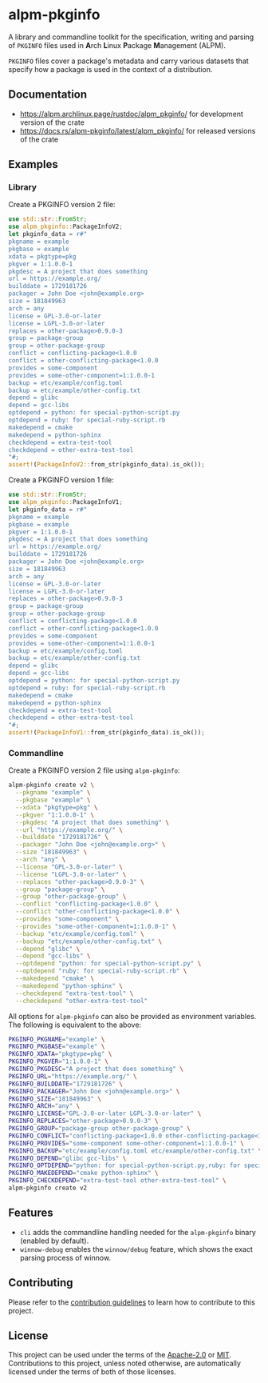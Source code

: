 # alpm-pkginfo

A library and commandline toolkit for the specification, writing and parsing of `PKGINFO` files used in **A**rch **L**inux **P**ackage **M**anagement (ALPM).

`PKGINFO` files cover a package's metadata and carry various datasets that specify how a package is used in the context of a distribution.

## Documentation

- <https://alpm.archlinux.page/rustdoc/alpm_pkginfo/> for development version of the crate
- <https://docs.rs/alpm-pkginfo/latest/alpm_pkginfo/> for released versions of the crate

## Examples

### Library

Create a PKGINFO version 2 file:

```rust
use std::str::FromStr;
use alpm_pkginfo::PackageInfoV2;
let pkginfo_data = r#"
pkgname = example
pkgbase = example
xdata = pkgtype=pkg
pkgver = 1:1.0.0-1
pkgdesc = A project that does something
url = https://example.org/
builddate = 1729181726
packager = John Doe <john@example.org>
size = 181849963
arch = any
license = GPL-3.0-or-later
license = LGPL-3.0-or-later
replaces = other-package>0.9.0-3
group = package-group
group = other-package-group
conflict = conflicting-package<1.0.0
conflict = other-conflicting-package<1.0.0
provides = some-component
provides = some-other-component=1:1.0.0-1
backup = etc/example/config.toml
backup = etc/example/other-config.txt
depend = glibc
depend = gcc-libs
optdepend = python: for special-python-script.py
optdepend = ruby: for special-ruby-script.rb
makedepend = cmake
makedepend = python-sphinx
checkdepend = extra-test-tool
checkdepend = other-extra-test-tool
"#;
assert!(PackageInfoV2::from_str(pkginfo_data).is_ok());
```

Create a PKGINFO version 1 file:

```rust
use std::str::FromStr;
use alpm_pkginfo::PackageInfoV1;
let pkginfo_data = r#"
pkgname = example
pkgbase = example
pkgver = 1:1.0.0-1
pkgdesc = A project that does something
url = https://example.org/
builddate = 1729181726
packager = John Doe <john@example.org>
size = 181849963
arch = any
license = GPL-3.0-or-later
license = LGPL-3.0-or-later
replaces = other-package>0.9.0-3
group = package-group
group = other-package-group
conflict = conflicting-package<1.0.0
conflict = other-conflicting-package<1.0.0
provides = some-component
provides = some-other-component=1:1.0.0-1
backup = etc/example/config.toml
backup = etc/example/other-config.txt
depend = glibc
depend = gcc-libs
optdepend = python: for special-python-script.py
optdepend = ruby: for special-ruby-script.rb
makedepend = cmake
makedepend = python-sphinx
checkdepend = extra-test-tool
checkdepend = other-extra-test-tool
"#;
assert!(PackageInfoV1::from_str(pkginfo_data).is_ok());
```

### Commandline

Create a PKGINFO version 2 file using `alpm-pkginfo`:

<!--
```bash
# use a custom, temporary directory for all generated files
test_tmpdir="$(mktemp --directory --suffix '.pkginfo-test')"
# set a custom, temporary output file location
PKGINFO_OUTPUT_FILE="$(mktemp --tmpdir="$test_tmpdir" --suffix '-PKGINFO' --dry-run)"
export PKGINFO_OUTPUT_FILE
```
-->

```bash
alpm-pkginfo create v2 \
  --pkgname "example" \
  --pkgbase "example" \
  --xdata "pkgtype=pkg" \
  --pkgver "1:1.0.0-1" \
  --pkgdesc "A project that does something" \
  --url "https://example.org/" \
  --builddate "1729181726" \
  --packager "John Doe <john@example.org>" \
  --size "181849963" \
  --arch "any" \
  --license "GPL-3.0-or-later" \
  --license "LGPL-3.0-or-later" \
  --replaces "other-package>0.9.0-3" \
  --group "package-group" \
  --group "other-package-group" \
  --conflict "conflicting-package<1.0.0" \
  --conflict "other-conflicting-package<1.0.0" \
  --provides "some-component" \
  --provides "some-other-component=1:1.0.0-1" \
  --backup "etc/example/config.toml" \
  --backup "etc/example/other-config.txt" \
  --depend "glibc" \
  --depend "gcc-libs" \
  --optdepend "python: for special-python-script.py" \
  --optdepend "ruby: for special-ruby-script.rb" \
  --makedepend "cmake" \
  --makedepend "python-sphinx" \
  --checkdepend "extra-test-tool" \
  --checkdepend "other-extra-test-tool"
```

<!--

Asserts the contents of .PKGINFO that is created above:

```bash
# set a custom, temporary file location for the expected output
PKGINFO_OUTPUT_FILE_EXPECTED="$(mktemp --tmpdir="$test_tmpdir" --suffix '-PKGINFO.expected' --dry-run)"

cat > "$PKGINFO_OUTPUT_FILE_EXPECTED" <<EOF
pkgname = example
pkgbase = example
xdata = pkgtype=pkg
pkgver = 1:1.0.0-1
pkgdesc = A project that does something
url = https://example.org/
builddate = 1729181726
packager = John Doe <john@example.org>
size = 181849963
arch = any
license = GPL-3.0-or-later
license = LGPL-3.0-or-later
replaces = other-package>0.9.0-3
group = package-group
group = other-package-group
conflict = conflicting-package<1.0.0
conflict = other-conflicting-package<1.0.0
provides = some-component
provides = some-other-component=1:1.0.0-1
backup = etc/example/config.toml
backup = etc/example/other-config.txt
depend = glibc
depend = gcc-libs
optdepend = python: for special-python-script.py
optdepend = ruby: for special-ruby-script.rb
makedepend = cmake
makedepend = python-sphinx
checkdepend = extra-test-tool
checkdepend = other-extra-test-tool
EOF

diff --ignore-trailing-space "$PKGINFO_OUTPUT_FILE" "$PKGINFO_OUTPUT_FILE_EXPECTED"
```
-->

All options for `alpm-pkginfo` can also be provided as environment variables. The following is equivalent to the above:

```bash
PKGINFO_PKGNAME="example" \
PKGINFO_PKGBASE="example" \
PKGINFO_XDATA="pkgtype=pkg" \
PKGINFO_PKGVER="1:1.0.0-1" \
PKGINFO_PKGDESC="A project that does something" \
PKGINFO_URL="https://example.org/" \
PKGINFO_BUILDDATE="1729181726" \
PKGINFO_PACKAGER="John Doe <john@example.org>" \
PKGINFO_SIZE="181849963" \
PKGINFO_ARCH="any" \
PKGINFO_LICENSE="GPL-3.0-or-later LGPL-3.0-or-later" \
PKGINFO_REPLACES="other-package>0.9.0-3" \
PKGINFO_GROUP="package-group other-package-group" \
PKGINFO_CONFLICT="conflicting-package<1.0.0 other-conflicting-package<1.0.0" \
PKGINFO_PROVIDES="some-component some-other-component=1:1.0.0-1" \
PKGINFO_BACKUP="etc/example/config.toml etc/example/other-config.txt" \
PKGINFO_DEPEND="glibc gcc-libs" \
PKGINFO_OPTDEPEND="python: for special-python-script.py,ruby: for special-ruby-script.rb" \
PKGINFO_MAKEDEPEND="cmake python-sphinx" \
PKGINFO_CHECKDEPEND="extra-test-tool other-extra-test-tool" \
alpm-pkginfo create v2
```

<!--

Asserts the contents of .PKGINFO that is created above:

```bash
cat > "$PKGINFO_OUTPUT_FILE_EXPECTED" <<EOF
pkgname = example
pkgbase = example
xdata = pkgtype=pkg
pkgver = 1:1.0.0-1
pkgdesc = A project that does something
url = https://example.org/
builddate = 1729181726
packager = John Doe <john@example.org>
size = 181849963
arch = any
license = GPL-3.0-or-later
license = LGPL-3.0-or-later
replaces = other-package>0.9.0-3
group = package-group
group = other-package-group
conflict = conflicting-package<1.0.0
conflict = other-conflicting-package<1.0.0
provides = some-component
provides = some-other-component=1:1.0.0-1
backup = etc/example/config.toml
backup = etc/example/other-config.txt
depend = glibc
depend = gcc-libs
optdepend = python: for special-python-script.py
optdepend = ruby: for special-ruby-script.rb
makedepend = cmake
makedepend = python-sphinx
checkdepend = extra-test-tool
checkdepend = other-extra-test-tool
EOF

diff --ignore-trailing-space "$PKGINFO_OUTPUT_FILE" "$PKGINFO_OUTPUT_FILE_EXPECTED"
rm -r -- "$test_tmpdir"
```
-->

## Features

- `cli` adds the commandline handling needed for the `alpm-pkginfo` binary (enabled by default).
- `winnow-debug` enables the `winnow/debug` feature, which shows the exact parsing process of winnow.

## Contributing

Please refer to the [contribution guidelines] to learn how to contribute to this project.

## License

This project can be used under the terms of the [Apache-2.0] or [MIT].
Contributions to this project, unless noted otherwise, are automatically licensed under the terms of both of those licenses.

[contribution guidelines]: ../CONTRIBUTING.md
[Apache-2.0]: ../LICENSES/Apache-2.0.txt
[MIT]: ../LICENSES/MIT.txt
